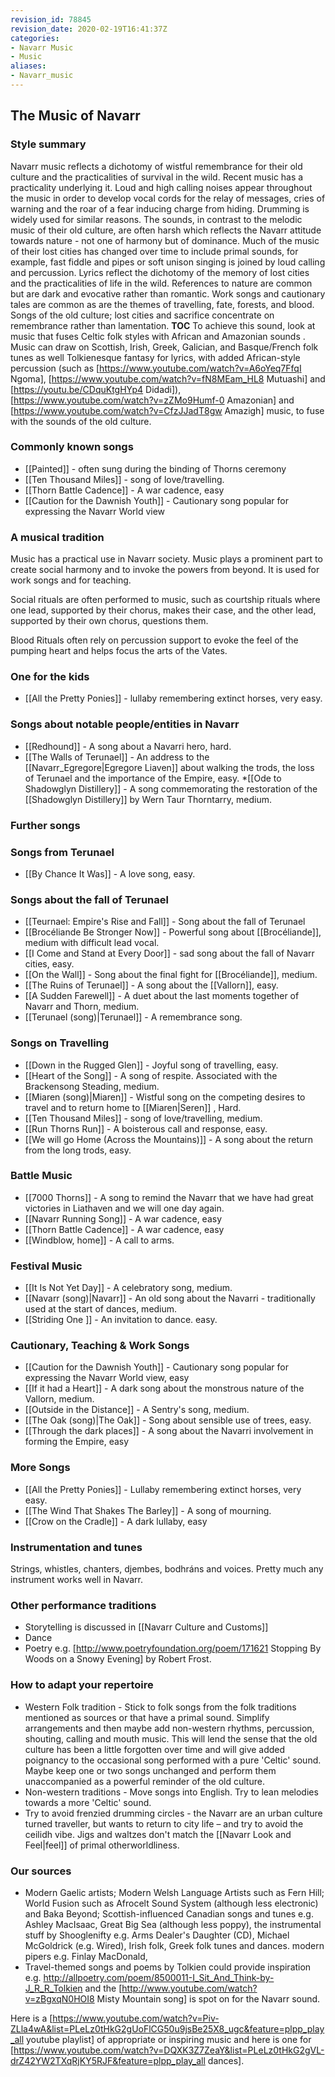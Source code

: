 ```yaml
---
revision_id: 78845
revision_date: 2020-02-19T16:41:37Z
categories:
- Navarr Music
- Music
aliases:
- Navarr_music
---
```



## The Music of Navarr
### Style summary
Navarr music reflects a dichotomy of wistful remembrance for their old culture and the practicalities of survival in the wild. Recent music has a practicality underlying it. Loud and high calling noises appear throughout the music in order to develop vocal cords for the relay of messages, cries of warning and the roar of a fear inducing charge from hiding. Drumming is widely used for similar reasons. The sounds, in contrast to the melodic music of their old culture, are often harsh which reflects the Navarr attitude towards nature - not one of harmony but of dominance. Much of the music of their lost cities has changed over time to include primal sounds, for example, fast fiddle and pipes or soft unison singing is joined by loud calling and percussion. Lyrics reflect the dichotomy of the memory of lost cities and the practicalities of life in the wild. References to nature are common but are dark and evocative rather than romantic. Work songs and cautionary tales are common as are the themes of travelling, fate, forests, and blood.  Songs of the old culture; lost cities and sacrifice concentrate on remembrance rather than lamentation.
__TOC__
To achieve this sound, look at music that fuses Celtic folk styles with African and Amazonian sounds . Music can draw on Scottish, Irish, Greek, Galician, and Basque/French folk tunes as well Tolkienesque fantasy for lyrics, with added African-style percussion (such as [https://www.youtube.com/watch?v=A6oYeq7FfqI Ngoma], [https://www.youtube.com/watch?v=fN8MEam_HL8 Mutuashi] and [https://youtu.be/CDquKtgHYp4 Didadi]), [https://www.youtube.com/watch?v=zZMo9Humf-0 Amazonian] and [https://www.youtube.com/watch?v=CfzJJadT8gw Amazigh] music, to fuse with the sounds of the old culture.

### Commonly known songs
* [[Painted]] - often sung during the binding of Thorns ceremony 
* [[Ten Thousand Miles]] - song of love/travelling.
* [[Thorn Battle Cadence‎]] - A war cadence, easy
* [[Caution for the Dawnish Youth]] - Cautionary song popular for expressing the Navarr World view



### A musical tradition
Music has a practical use in Navarr society.  Music plays a prominent part to create social harmony and to invoke the powers from beyond. It is used for work songs and for teaching.  

Social rituals are often performed to music, such as courtship rituals where one lead, supported by their chorus, makes their case, and the other lead, supported by their own chorus, questions them. 

Blood Rituals often rely on percussion support to evoke the feel of the pumping heart and helps focus the arts of the Vates.

### One for the kids
* [[All the Pretty Ponies]] - lullaby remembering extinct horses, very easy.

### Songs about notable people/entities in Navarr
* [[Redhound]] - A song about a Navarri hero, hard.
* [[The Walls of Terunael]] - An address to the [[Navarr_Egregore|Egregore Liaven]] about walking the trods, the loss of Terunael and the importance of the Empire,  easy.
*[[Ode to Shadowglyn Distillery]] - A song commemorating the restoration of the [[Shadowglyn Distillery]] by Wern Taur Thorntarry, medium.

### Further songs

### Songs from Terunael
* [[By Chance It Was]] - A love song, easy.

### Songs about the fall of Terunael
* [[Teurnael: Empire's Rise and Fall]] - Song about the fall of Terunael
* [[Brocéliande Be Stronger Now‎]] - Powerful song about [[Brocéliande]], medium with difficult lead vocal.
* [[I Come and Stand at Every Door]] - sad song about the fall of Navarr cities, easy.
* [[On the Wall]] - Song about the final fight for [[Brocéliande]], medium.
* [[The Ruins of Terunael]] - A song about the [[Vallorn]], easy.
* [[A Sudden Farewell]] - A duet about the last moments together of Navarr and Thorn, medium.
* [[Terunael (song)|Terunael]] - A remembrance song.

### Songs on Travelling
* [[Down in the Rugged Glen]] - Joyful song of travelling, easy.
* [[Heart of the Song]] - A song of respite. Associated with the Brackensong Steading, medium.
* [[Miaren (song)|Miaren]] - Wistful song on the competing desires to travel and to return home to [[Miaren|Seren]] , Hard.
* [[Ten Thousand Miles]] - song of love/travelling, medium.
* [[Run Thorns Run]] - A boisterous call and response, easy.
* [[We will go Home (Across the Mountains)]] - A song about the return from the long trods, easy.

### Battle Music
* [[7000 Thorns]] - A song to remind the Navarr that we have had great victories in Liathaven and we will one day again. 
* [[Navarr Running Song]] - A war cadence, easy
* [[Thorn Battle Cadence‎]] - A war cadence, easy
* [[Windblow, home]] - A call to arms.

### Festival Music
* [[It Is Not Yet Day]] - A celebratory song, medium.
* [[Navarr (song)|Navarr]] - An old song about the Navarri - traditionally used at the start of dances, medium.
* [[Striding One ]] - An invitation to dance. easy.

### Cautionary, Teaching & Work Songs
* [[Caution for the Dawnish Youth]] - Cautionary song popular for expressing the Navarr World view, easy
* [[If it had a Heart]] - A dark song about the monstrous nature of the Vallorn, medium.
* [[Outside in the Distance]] - A Sentry's song, medium.
* [[The Oak (song)|The Oak]] - Song about sensible use of trees, easy.
* [[Through the dark places]] - A song about the Navarri involvement in forming the Empire, easy

### More Songs
* [[All the Pretty Ponies]] - Lullaby remembering extinct horses, very easy.
* [[The Wind That Shakes The Barley]] - A song of mourning.
* [[Crow on the Cradle]] - A dark lullaby, easy

### Instrumentation and tunes
Strings, whistles, chanters, djembes, bodhráns and voices.  Pretty much any instrument works well in Navarr.

### Other performance traditions
* Storytelling is discussed in [[Navarr Culture and Customs]]
* Dance
* Poetry e.g. [http://www.poetryfoundation.org/poem/171621 Stopping By Woods on a Snowy Evening] by Robert Frost.


### How to adapt your repertoire
* Western Folk tradition - Stick to folk songs from the folk traditions mentioned as sources or that have a primal sound. Simplify arrangements and then maybe add non-western rhythms, percussion, shouting, calling and mouth music. This will lend the sense that the old culture has been a little forgotten over time and will give added poignancy to the occasional song performed with a pure 'Celtic' sound. Maybe keep one or two songs unchanged and perform them unaccompanied as a powerful reminder of the old culture.
* Non-western traditions - Move songs into English.  Try to lean melodies towards a more 'Celtic' sound.
* Try to avoid frenzied drumming circles - the Navarr are an urban culture turned traveller, but wants to return to city life – and try to avoid the ceilidh vibe.  Jigs and waltzes don't match the [[Navarr Look and Feel|feel]] of primal otherworldliness.

### Our sources
* Modern Gaelic artists; Modern Welsh Language Artists such as Fern Hill; World Fusion such as Afrocelt Sound System (although less electronic) and Baka Beyond;  Scottish-influenced Canadian songs and tunes e.g. Ashley MacIsaac, Great Big Sea (although less poppy), the instrumental stuff by Shooglenifty e.g. Arms Dealer's Daughter (CD), Michael McGoldrick (e.g. Wired), Irish folk, Greek folk tunes and dances. modern pipers e.g. Finlay MacDonald,
* Travel-themed songs and poems by Tolkien could provide inspiration e.g. http://allpoetry.com/poem/8500011-I_Sit_And_Think-by-J_R_R_Tolkien and the [http://www.youtube.com/watch?v=zBgxqN0HOI8 Misty Mountain song] is spot on for the Navarr sound.

Here is a [https://www.youtube.com/watch?v=Piv-ZLla4wA&list=PLeLz0tHkG2gUoFlCG50u9jsBe25X8_ugc&feature=plpp_play_all youtube playlist] of appropriate or inspiring music and here is one for [https://www.youtube.com/watch?v=DQXK3Z7ZeaY&list=PLeLz0tHkG2gVL-drZ42YW2TXqRjKY5RJF&feature=plpp_play_all dances].


